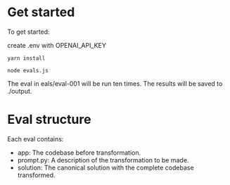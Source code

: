 # Get started

To get started:

create .env with OPENAI_API_KEY

`yarn install`

`node evals.js`

The eval in eals/eval-001 will be run ten times. The results will be saved to ./output.

# Eval structure

Each eval contains:

- app: The codebase before transformation.
- prompt.py: A description of the transformation to be made.
- solution: The canonical solution with the complete codebase transformed.
